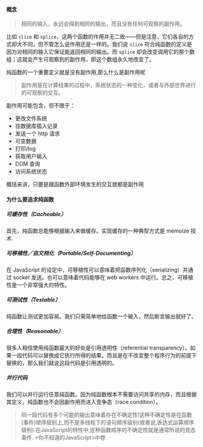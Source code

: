#### 概念
>相同的输入，永远会得到相同的输出，而且没有任何可观察的副作用。

比如 `slice` 和 `splice`，这两个函数的作用并无二致——但是注意，它们各自的方式却大不同，但不管怎么说作用还是一样的。我们说 `slice` 符合纯函数的定义是因为对相同的输入它保证能返回相同的输出。而 `splice` 却会改变调用它的那个数组；这就会产生可观察到的副作用，即这个数组永久地改变了。

纯函数的一个重要定义就是没有副作用,那么什么是副作用呢
>副作用是在计算结果的过程中，系统状态的一种变化，或者与外部世界进行的可观察的交互。

副作用可能包含，但不限于：
* 更改文件系统
* 往数据库插入记录
* 发送一个 http 请求
* 可变数据
* 打印/log
* 获取用户输入
* DOM 查询
* 访问系统状态

概括来讲，只要是跟函数外部环境发生的交互就都是副作用

#### 为什么要追求纯函数
##### 可缓存性（Cacheable）
首先，纯函数总能够根据输入来做缓存。实现缓存的一种典型方式是 memoize 技术.
##### 可移植性／自文档化（Portable/Self-Documenting）
在 JavaScript 的设定中，可移植性可以意味着把函数序列化（serializing）并通过 socket 发送。也可以意味着代码能够在 web workers 中运行。总之，可移植性是一个非常强大的特性。
##### 可测试性（Testable）
纯函数让测试更加容易。我们只需简单地给函数一个输入，然后断言输出就好了。
##### 合理性（Reasonable）
很多人相信使用纯函数最大的好处是引用透明性（referential transparency）。如果一段代码可以替换成它执行所得的结果，而且是在不改变整个程序行为的前提下替换的，那么我们就说这段代码是引用透明的。
##### 并行代码
我们可以并行运行任意纯函数。因为纯函数根本不需要访问共享的内存，而且根据其定义，纯函数也不会因副作用而进入竞争态（race condition）。                      
>同一段代码有多个可能的输出意味着存在不确定性!这种不确定性是在函数(事件)顺序级别上,而不是多线程下的语句顺序级别(或者说,表达式运算顺序级别).在JavaScript的特性中,这种函数顺序的不确定性就是通常所说的竞态条件. 
<你不知道的JavaScript>中卷